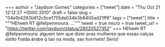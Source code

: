 
+++
author = "Jaydson Gomes"
categories = ["tweet"]
date = "Thu Oct 21 12:12:27 +0000 2010"
draft = false
slug = "04e1b4283b812c5ce1755da034b3b8405ad21ff9"
tags = ["tweet"]
title = """HEheeh RT @felipenmoura: ..."""
tweet = true
micro = true
tweet_url = "https://twitter.com/jaydson/status/28020527352"
+++
HEheeh RT @felipenmoura: alguem tem que dizer pras mulheres que essas calças estilo fralda árabe q tao na moda, sao horriveis! Serio!

